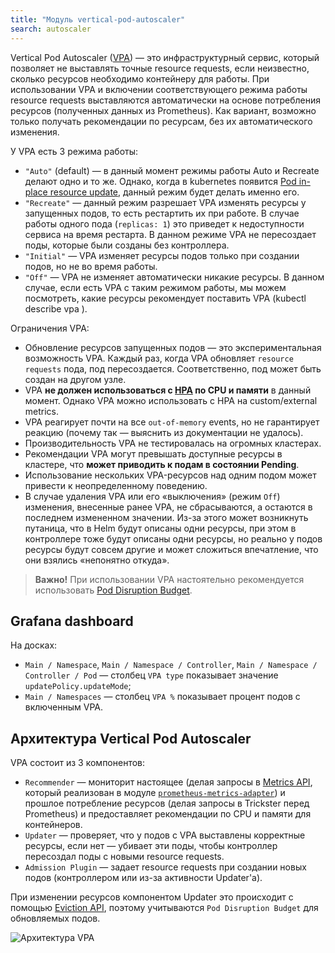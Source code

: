 ```yaml
---
title: "Модуль vertical-pod-autoscaler"
search: autoscaler
---
```


Vertical Pod Autoscaler ([VPA](https://github.com/kubernetes/autoscaler/tree/master/vertical-pod-autoscaler)) — это инфраструктурный сервис, который позволяет не выставлять точные resource requests, если неизвестно, сколько ресурсов необходимо контейнеру для работы. При использовании VPA и включении соответствующего режима работы resource requests выставляются автоматически на основе потребления ресурсов (полученных данных из Prometheus).
Как вариант, возможно только получать рекомендации по ресурсам, без их автоматического изменения.

У VPA есть 3 режима работы:
- `"Auto"` (default) — в данный момент режимы работы Auto и Recreate делают одно и то же. Однако, когда в kubernetes появится [Pod in-place resource update](https://github.com/kubernetes/design-proposals-archive/blob/main/autoscaling/vertical-pod-autoscaler.md#in-place-updates), данный режим будет делать именно его.
- `"Recreate"` — данный режим разрешает VPA изменять ресурсы у запущенных подов, то есть рестартить их при работе. В случае работы одного пода (`replicas: 1`) это приведет к недоступности сервиса на время рестарта. В данном режиме VPA не пересоздает поды, которые были созданы без контроллера.
- `"Initial"` — VPA изменяет ресурсы подов только при создании подов, но не во время работы.
- `"Off"` — VPA не изменяет автоматически никакие ресурсы. В данном случае, если есть VPA c таким режимом работы, мы можем посмотреть, какие ресурсы рекомендует поставить VPA (kubectl describe vpa <vpa-name>).

Ограничения VPA:
- Обновление ресурсов запущенных подов — это экспериментальная возможность VPA. Каждый раз, когда VPA обновляет `resource requests` пода, под пересоздается. Соответственно, под может быть создан на другом узле.
- VPA **не должен использоваться с [HPA](https://kubernetes.io/docs/tasks/run-application/horizontal-pod-autoscale/) по CPU и памяти** в данный момент. Однако VPA можно использовать с HPA на custom/external metrics.
- VPA реагирует почти на все `out-of-memory` events, но не гарантирует реакцию (почему так — выяснить из документации не удалось).
- Производительность VPA не тестировалась на огромных кластерах.
- Рекомендации VPA могут превышать доступные ресурсы в кластере, что **может приводить к подам в состоянии Pending**.
- Использование нескольких VPA-ресурсов над одним подом может привести к неопределенному поведению.
- В случае удаления VPA или его «выключения» (режим `Off`) изменения, внесенные ранее VPA, не сбрасываются, а остаются в последнем измененном значении. Из-за этого может возникнуть путаница, что в Helm будут описаны одни ресурсы, при этом в контроллере тоже будут описаны одни ресурсы, но реально у подов ресурсы будут совсем другие и может сложиться впечатление, что они взялись «непонятно откуда».

> **Важно!** При использовании VPA настоятельно рекомендуется использовать [Pod Disruption Budget](https://kubernetes.io/docs/tasks/run-application/configure-pdb/).

## Grafana dashboard

На досках:
- `Main / Namespace`, `Main / Namespace / Controller`, `Main / Namespace / Controller / Pod` — столбец `VPA type` показывает значение `updatePolicy.updateMode`;
- `Main / Namespaces` — столбец `VPA %` показывает процент подов с включенным VPA.

## Архитектура Vertical Pod Autoscaler

VPA состоит из 3 компонентов:
- `Recommender` — мониторит настоящее (делая запросы в [Metrics API](https://github.com/kubernetes/design-proposals-archive/blob/main/instrumentation/resource-metrics-api.md), который реализован в модуле [`prometheus-metrics-adapter`](../../modules/301-prometheus-metrics-adapter/)) и прошлое потребление ресурсов (делая запросы в Trickster перед Prometheus) и предоставляет рекомендации по CPU и памяти для контейнеров.
- `Updater` — проверяет, что у подов с VPA выставлены корректные ресурсы, если нет — убивает эти поды, чтобы контроллер пересоздал поды с новыми resource requests.
- `Admission Plugin` — задает resource requests при создании новых подов (контроллером или из-за активности Updater'а).

При изменении ресурсов компонентом Updater это происходит с помощью [Eviction API](https://kubernetes.io/docs/tasks/administer-cluster/safely-drain-node/#the-eviction-api), поэтому учитываются `Pod Disruption Budget` для обновляемых подов.

![Архитектура VPA](https://raw.githubusercontent.com/kubernetes/design-proposals-archive/acc25e14ca83dfda4f66d8cb1f1b491f26e78ffe/autoscaling/images/vpa-architecture.png)
